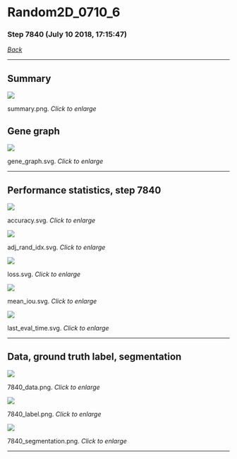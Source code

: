 # Random2D_0710_6

### Step 7840 (July 10 2018, 17:15:47)

[_Back_](..)

---

## Summary

<div class="images"><a href="media/summary.png"><img  src="media/summary.png" align="center"></a><p>summary.png. <i>Click to enlarge</i></p></div>

## Gene graph

<div class="images"><a href="media/gene_graph.svg"><img  src="media/gene_graph.svg" align="center"></a><p>gene_graph.svg. <i>Click to enlarge</i></p></div>

---

## Performance statistics, step 7840

<div class="images"><a href="media/accuracy.svg"><img class="mini" src="media/accuracy.svg" align="center"></a><p>accuracy.svg. <i>Click to enlarge</i></p></div>
<div class="images"><a href="media/adj_rand_idx.svg"><img class="mini" src="media/adj_rand_idx.svg" align="center"></a><p>adj_rand_idx.svg. <i>Click to enlarge</i></p></div>
<div class="images"><a href="media/loss.svg"><img class="mini" src="media/loss.svg" align="center"></a><p>loss.svg. <i>Click to enlarge</i></p></div>
<div class="images"><a href="media/mean_iou.svg"><img class="mini" src="media/mean_iou.svg" align="center"></a><p>mean_iou.svg. <i>Click to enlarge</i></p></div>
<div class="images"><a href="media/last_eval_time.svg"><img class="mini" src="media/last_eval_time.svg" align="center"></a><p>last_eval_time.svg. <i>Click to enlarge</i></p></div>

---

## Data, ground truth label, segmentation

<div class="images"><a href="media/7840_data.png"><img class="mini" src="media/7840_data.png" align="center"></a><p>7840_data.png. <i>Click to enlarge</i></p></div>
<div class="images"><a href="media/7840_label.png"><img class="mini" src="media/7840_label.png" align="center"></a><p>7840_label.png. <i>Click to enlarge</i></p></div>
<div class="images"><a href="media/7840_segmentation.png"><img class="mini" src="media/7840_segmentation.png" align="center"></a><p>7840_segmentation.png. <i>Click to enlarge</i></p></div>

---



